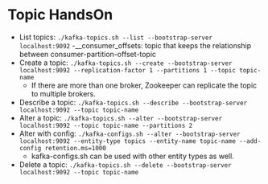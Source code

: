 # Topic HandsOn

- List topics: `./kafka-topics.sh --list --bootstrap-server localhost:9092`
  -\_\_consumer_offsets: topic that keeps the relationship between consumer-partition-offset-topic
- Create a topic: `./kafka-topics.sh --create --bootstrap-server localhost:9092 --replication-factor 1 --partitions 1 --topic topic-name`
  - If there are more than one broker, Zookeeper can replicate the topic to multiple brokers.
- Describe a topic: `./kafka-topics.sh --describe --bootstrap-server localhost:9092 --topic topic-name`
- Alter a topic: `./kafka-topics.sh --alter --bootstrap-server localhost:9092 --topic topic-name --partitions 2`
- Alter with config: `./kafka-configs.sh --alter --bootstrap-server localhost:9092 --entity-type topics --entity-name topic-name --add-config retention.ms=1000`
  - kafka-configs.sh can be used with other entity types as well.
- Delete a topic: `./kafka-topics.sh --delete --bootstrap-server localhost:9092 --topic topic-name`
